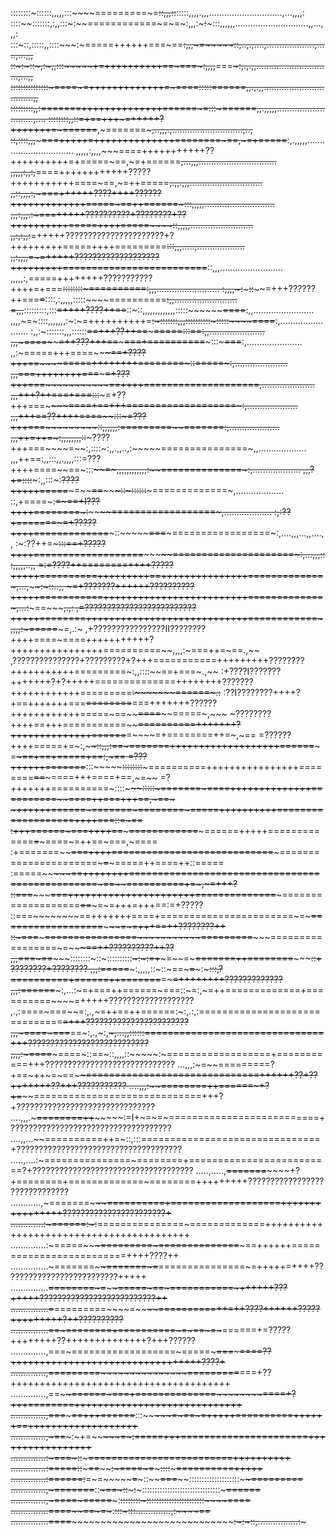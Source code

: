 ::::::::~::::::,,,,,:::~~~~=========~=~~::,,,::~~:::::,,,,.,,,.............................,...,,,,:
::::~~:::::::,:,,:::~:~~============~=~=~:,,,:~~~:~~~:::,,,,,,.............................,,...,,,:
:::~::,:::::,,::::~~~:~=====++++++===~==~~:,,,~=~~~~~~~::,..,.,....,...................,.....,...,,,
::~:~::~,:~,,:::~~~~~~~+=++++++++++==~===~:,,,,~~===~~~~~:,.,.,,..............................,...,,
:::::::::::::::~~~====~=+++++++++++++=~====:::::======~~~~,,.,.,,.................................,,
:::::::::,,:~~~~=======++++++++++++++======~=:::~======~~~~,,.,,,,,............................,....
::::::::,,::~~~~=+==+++~=+++++?+++++++=~======~~,~=======~~~,..,,,.,............................,..,
::,::::,,,~~~~~===+++++=++++++++++++++========~==,~=+=====~~:,.,,,,,................................
,,,,,:,,,,~~~====+++++++++++??++++++++++=+=====~==,~=+======~~,...,,,...............................
,,,,,:,,:,~~====++++++++++++?????+++++++++++====~==,~=++=====~~,.,,.,,,.............................
,,::,,,,:,~===++++++????++++??????+++++++++++++=====~==++======~:::,,,,,............................
,,,:,,,.:~===+++++??????????+????????+??++++++++++=====++++=====~~~~::,,,,,.........................
,,:,:,,:~~=+++++??????????????????????+?+++++++++=====++++=========~~:::,,,.....,...................
,,:,,,,=~=+++++???????????????????+++++++++=========================~~::,,,.........................
,,,,,:,=====++++++++???????????++++=+===~~::::::::~~~~~~~~~==========~~:,,,.........................
:,,,,~:~~~~~~~::~~~~=+++??????++===~~=~~::::,:,,,,,:::::~~~~==========~~:,,.........................
=,,,~~:::::::::,:::~~=++++????++==~~::~::,,,,,,,,,,,,,:::::~~~~~~~~====~~:,,........................
,,,,~=~::::,,,,,,,:~:~=++++++++++=~~:~:::::::,,,::::::::::~:::::~~~~====~~:,........................
:,,:~:::::::,,,::::::~~==+++??++==~~~~~~~~~~~~~~~=====~~~~~~~~~~:::~~~~==~~:,,......................
,,,~~~~~====~~~~~~~~~~~~=++???+++==~~~~~~~~~~~===+=========~~=~~~:::~~~===~~:,......................
,,:~=====+++====~~~~~~~==+????+++==~~~~~~~~=====++++++++========~~~::~~=====~:,.....................
,,,===++++++++===~~~~~~~=+???+++===~~~~~~~~~~~==++++===============~~~~=====~~,.....................
,,,+++?++===+===~~:::~~~=+??+++===~~~~~~~~~~====+==+++===~~==========~~======~:,....................
,,,+++==??++++====~~:::~=???+++===~~~~~~~~~~~::,,,,,,:~~=~~~~========~~=======:,....................
,,,++=++=~:,,,,,,,,::~~~????+++===~~~~=~~:,::::~:,,.,,..,:~~~~~===============~,,...................
,,,++==:,,:::,,.,,,,:::=???++++====~~==~:::~~~~=~,,,,,,,,,,,,:~~==============~:,...................
,,,?+=::::~~~:,,:::~:~~????+++++=====~~~=~~~~==~~~~~~~::~::::::~~~=============~,...................
::,+====~:~~~~~~~~=~==+I???++++========~~~:~~~~~~~~~~~~~~~~~~==================~,...................
:,:??+=======~~~~~~~=+?????++++=============~~~::~~~~~~~===~~~=================~:,....,,,...,,....,,
:~:??++=~~~~~:::~~==+?????++++===================~~~~~~~~~=====================~:,...,,,:::,,,,,..,,
=:=????++========++++?????+++++==========+++++++++==+++++++++++++++=============~,...,~~~~~~:~::..,,
~=+???????++++++??????????+++++===========+++++++++++++++++++++++++=============~,...:~~~==~~~~~,.,:
,=?????????????????????????+++++========++++++++++++++++++++++++++++============~,,,,:~=====~~~=,.:~
,+????????????????II????????++++====~====+++++++++++?++++++++++++++++==========~~,,,,:~===++=~==.,~~
,???????????????+?????????+?+++===========+++++++++????????+++++++++++=========~:,,::::~~==+===~.,~~
:+????I???????+++++++?+?+++++==============++++++++???????++++++++++++=========~~:~~~~~~~======~.:~~
:??I????????++++?+==+++++++===~~========~~===+++++++??????++++++++++++=====~==~~~~====~~~~=====~,~~~
~????????++++==+++===========~~~~~~=====~~=====+++++++?++++++++++++++======~~=~~~~=+========++=~,~==
=??????++++=====+=~:,~~~~~~~~::,,,:~~==~~~=======+++++++++++++++++++======~~~=~~~==+==+=====+==:,~==
=???++++++=======~~:::~~~~~~~::::::::~~~==========++++++++++++++++========~~==~~~====+++====+==,~=~~
=?+++++++==========~::::~~~~~~~:::::~~~=======~====++++++++++++++==========~~~~~~====++===+++==,~==~
~++++++======~=======~~~~~~~~~~~~~~~~~========~~~=====++++++++++==========~~===~~======++++===::=~==
:+++======~~~===++++==~~~~~~~~~~~=~~===========~~~======+++++=============~~=~~~====~=++==~===,~====
:+=======~~~~===++++============================~~~======================~~~=~~~=====++====++::=====
:=====~~~~~~~==++++++++===========================~~=====================~~~==~~==========+=~,~=+++?
::===~~~~~~~===++++++++++++++++++++++==============~~~===================~~==~~~=~=+++=+++==:=+?????
::===~~~~~~~~==+++++++====+=======================~=~~~==================~~~~~~~=~=+++==++????????++
::~===~~~~~~~================~~~~~~~~~~~=========~~~~~~~=================~=~~~~~~~==++??????????++??
,,,===~==~~~~~~~::::::::~::~::::::::::~~~:~:=+~~~=~~=~~~=======++========~~~~~~~::+????????+????????
,,,:=====~~~:,,,,,::~::~==~~~~~=~~~~~:~~~:::,?==========+======++=======~~=~~~=++++++++?????????????
,,,:======~~~:,...:~=+===++======~===::~=:,~=++=============+==========~~~~=+++++???????????????????
,.,:====~===~~=:,.,~=++==++======:~:,.:,:==============================~~=+++???????????????????????
,,,~====~===~~==~:,.,~:,~~~,...,,::::::===============================+++???????????????????????????
,,,,:~====~~~====~::==~::,,,,::~~~~~:~==================+===========+++?????????????????????????????
...,,,:~=~~=========?+==~++~=~==~~~~==============================++++++??+??+++++++??+++???????????
....,,,:~~========++======~+?+=~~~~=============================+++?+???????????????????????????????
....,,,.~~~========++~~~~~~~:=I+~=~=~==========================+????????????????????????????????????
....,,...~~==========++=~::,:::===============================+?????????????????????????????????????
.....,....:~===============~========+=========================?+????????????????????????????????????
.....,.....,~~=======~~~~~~+?+========+=============~========+++++++++??????????????????????????????
............,~=======~~~~~~~~~==========+===================++++++++++++++++???????????????????????+
.............:~======~~~~:~:~~===============~=============+++++++++++++++++++++++++++++++++++++++++
..............:~=====~~~~~~~=========~~~==============~~~==++++++=========================++++????++
...............~=======~~~~~~=======~=~~~~===============~=+++++=++++??????????????????????????+++++
...............~~========~=~~~~~~~~=====~~~==~===========~++++++???+++++??????????????????????????++
...............=~~=========~~~~=~~~~~~~~~~~~~~==~~========++=++????++++++?????+++++++++?++??????????
...............==~========+==========~~~~~=~~~==~=~~~======+=?????++++++++??++++++++++++++?+++??????
..............,===~==================~=====~~~===~~~~~~~====??+++++++++++++++++++++++++++++++++????+
..............,===~~======~~~~~~~~~~~~~~~~~=========~~~~===+??++++++++++++++++++++++++++++++++++++++
..............,==~~~~======~===+==============~~~~~~~~====+?+++========+++++++++++++++++++++++++++++
..............,===~~~~~~~==+++======~~~~:::~~~~~~~~~=~==~=+++++==========++++++==+++++++++++++++++++
..............,~==~~~~~:~+=~~~~~~~~~~~~~~~~~~~~~=~~~:=====+++======================+++++++++++++++++
..............:~===~~~~~::~~~~~~~~~~~~~~~~~~~~~~~~~~~==========~~~~~~~~~~~~===============++++++++++
..............:=====~~~~~~::~~~~~~~==~~~~~~~~~~:~~~~~====~~~=~~~~~~~~~::::~~~~~~~~~~~==========+++++
..............:======~~~~~~:~~=~=~~~~~~~=~~~::~~~~~~~~===~~~~~~~~::::::::::::::::::::~~~~~~=========
..............,~=======~~~~::~~~~~~~==~~~::~~~~~~~~~:~~~~~:::::::::::::::::::::::::::::::~~~~~======
..............,~====~==~~~~~~~~~~===~~~~~~~~~~~~~~~:~~~~~~~~::::::::~:::::::::::::::::::::::~~~~====
...............~~====~~~~~~~~~~==~=~~~~~~~~~~~~~~~:~~~~~~~~~~~~~~~~~~~~:::~:::..............,:~~~~==
...............~~====~~~~~~~~~~~~~~~~~~~~~~~~~~~~~~~~~~~~~~~~~~~~~~~~~~:~:~::,................:~~~~~
